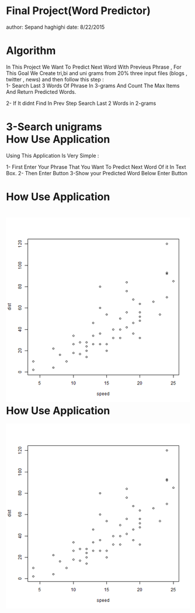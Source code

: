 Final Project(Word Predictor)
========================================================
author: Sepand haghighi 
date: 8/22/2015

Algorithm
========================================================
In This Project We Want To Predict Next Word With Previeus Phrase , For This Goal We Create tri,bi and uni grams from 20% three input files (blogs , twitter , news) and then follow this step :              
1- Search Last 3 Words Of Phrase In 3-grams And Count The Max Items And Return Predicted Words.

2- If It didnt Find In Prev Step Search Last 2 Words in 2-grams

3-Search unigrams         
How Use Application
========================================================
Using This Application Is Very Simple :

1- First Enter Your Phrase That You Want To Predict Next Word Of it In Text Box.
2- Then Enter Button
3-Show your Predicted Word Below Enter Button

How Use Application
========================================================

![plot of chunk unnamed-chunk-2](slides-figure/unnamed-chunk-2-1.png) 
How Use Application
========================================================

![plot of chunk unnamed-chunk-3](slides-figure/unnamed-chunk-3-1.png) 
